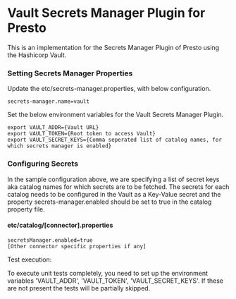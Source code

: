 # Vault Secrets Manager Plugin for Presto

This is an implementation for the Secrets Manager Plugin of Presto using the Hashicorp Vault.

### Setting Secrets Manager Properties

Update the etc/secrets-manager.properties, with below configuration.

    secrets-manager.name=vault

Set the below environment variables for the Vault Secrets Manager Plugin.

    export VAULT_ADDR={Vault URL}
    export VAULT_TOKEN={Root token to access Vault}
    export VAULT_SECRET_KEYS={Comma seperated list of catalog names, for which secrets manager is enabled}

### Configuring Secrets

In the sample configuration above, we are specifying a list of secret keys aka catalog names for which secrets are to be fetched. The secrets for each catalog needs to be configured in the Vault as a Key-Value secret and the property secrets-manager.enabled should be set to true in the catalog property file.

#### etc/catalog/[connector].properties

    secretsManager.enabled=true
    [Other connector specific properties if any]

Test execution:

To execute unit tests completely, you need to set up the environment variables 'VAULT_ADDR', 'VAULT_TOKEN', 'VAULT_SECRET_KEYS'. If these are not present the tests will be partially skipped.

